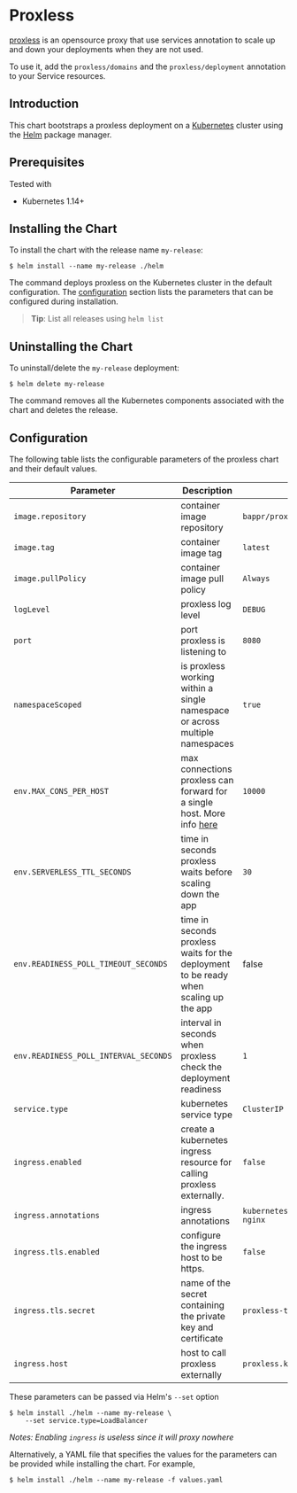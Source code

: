 # Proxless

[proxless](https://github.com/bappr/kube-proxless) is an opensource proxy that use services annotation to scale up and down your deployments when they are not used.

To use it, add the `proxless/domains` and the `proxless/deployment` annotation to your Service resources.

## Introduction

This chart bootstraps a proxless deployment on a [Kubernetes](http://kubernetes.io) cluster using the [Helm](https://helm.sh) package manager.

## Prerequisites

Tested with
  - Kubernetes 1.14+

## Installing the Chart

To install the chart with the release name `my-release`:

```console
$ helm install --name my-release ./helm
```

The command deploys proxless on the Kubernetes cluster in the default configuration. The [configuration](#configuration) section lists the parameters that can be configured during installation.

> **Tip**: List all releases using `helm list`

## Uninstalling the Chart

To uninstall/delete the `my-release` deployment:

```console
$ helm delete my-release
```

The command removes all the Kubernetes components associated with the chart and deletes the release.

## Configuration

The following table lists the configurable parameters of the proxless chart and their default values.

Parameter | Description | Default
--- | --- | ---
`image.repository` | container image repository | `bappr/proxless`
`image.tag` | container image tag | `latest`
`image.pullPolicy` | container image pull policy | `Always`
`logLevel` | proxless log level | `DEBUG`
`port` | port proxless is listening to | `8080`
`namespaceScoped` | is proxless working within a single namespace or across multiple namespaces | `true`
`env.MAX_CONS_PER_HOST` | max connections proxless can forward for a single host. More info [here](https://godoc.org/github.com/valyala/fasthttp#Client) | `10000`
`env.SERVERLESS_TTL_SECONDS` | time in seconds proxless waits before scaling down the app | `30`
`env.READINESS_POLL_TIMEOUT_SECONDS` | time in seconds proxless waits for the deployment to be ready when scaling up the app | false
`env.READINESS_POLL_INTERVAL_SECONDS` | interval in seconds when proxless check the deployment readiness | `1`
`service.type` | kubernetes service type | `ClusterIP`
`ingress.enabled` | create a kubernetes ingress resource for calling proxless externally. | `false`
`ingress.annotations` | ingress annotations | `kubernetes.io/ingress.class: nginx`
`ingress.tls.enabled` | configure the ingress host to be https. | `false`
`ingress.tls.secret` | name of the secret containing the private key and certificate | `proxless-tls`
`ingress.host` | host to call proxless externally | `proxless.kintohub.net` 

These parameters can be passed via Helm's `--set` option
```console
$ helm install ./helm --name my-release \
    --set service.type=LoadBalancer
```

_Notes: Enabling `ingress` is useless since it will proxy nowhere_

Alternatively, a YAML file that specifies the values for the parameters can be provided while installing the chart. For example,

```console
$ helm install ./helm --name my-release -f values.yaml
```